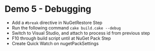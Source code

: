 # Demo 5 - Debugging

* Add a `#break` directive in NuGetRestore Step
* Run the following command `cake build.cake --debug`
* Switch to Visual Studio, and attach to process id from previous step
* F10 through build script until at NuGet Pack Step
* Create Quick Watch on nugetPackSettings